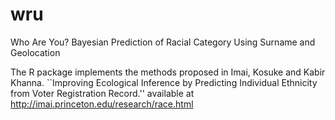 # wru
Who Are You? Bayesian Prediction of Racial Category Using Surname and Geolocation

The R package implements the methods proposed in Imai, Kosuke and Kabir Khanna. ``Improving Ecological Inference by Predicting Individual Ethnicity from Voter Registration Record.'' available at http://imai.princeton.edu/research/race.html

